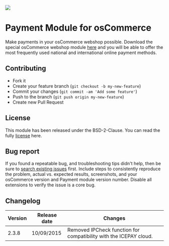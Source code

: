 ![]( https://icepay.com/app/themes/icepay/dist/images/logos/logo_icepay.svg)
# Payment Module for osCommerce

Make payments in your osCommerce webshop possible. Download the special osCommerce webshop module [here](https://github.com/icepay/osCommerce/releases) and you will be able to offer the most frequently used national and international online payment methods.

## Contributing ##

* Fork it
* Create your feature branch (`git checkout -b my-new-feature`)
* Commit your changes (`git commit -am 'Add some feature'`)
* Push to the branch (`git push origin my-new-feature`)
* Create new Pull Request

## License ##

This module has been released under the BSD-2-Clause. You can read the fully [license](https://github.com/icepay/osCommerce/blob/master/LICENSE) here.

## Bug report ##

If you found a repeatable bug, and troubleshooting tips didn't help, then be sure to [search existing issues](https://github.com/icepay/osCommerce/issues) first. Include steps to consistently reproduce the problem, actual vs. expected results, screenshots, and your osCommerce version and Payment module version number. Disable all extensions to verify the issue is a core bug.

## Changelog ##

Version | Release date | Changes
------- | ------------ | -------
2.3.8   | 10/09/2015   | Removed IPCheck function for compatibility with the ICEPAY cloud.
